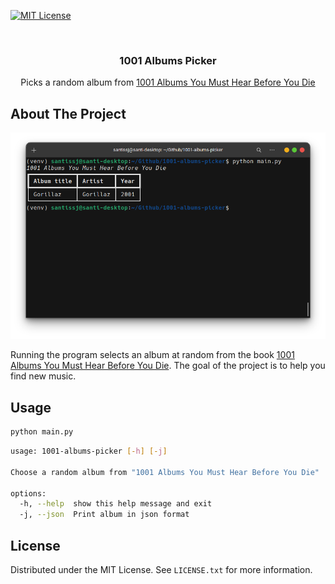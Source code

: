[![MIT License][license-shield]][license-url]

<!-- Project Title and description -->
<br />
<div align="center">

<h3 align="center">1001 Albums Picker</h3>

  <p align="center">
    Picks a random album from <a href="https://en.wikipedia.org/wiki/1001_Albums_You_Must_Hear_Before_You_Die">1001 Albums You Must Hear Before You Die</a>
  </p>
</div>

<!-- ABOUT THE PROJECT -->
## About The Project

![1001 Albums Picker Screen Shot][terminal-screenshot]

Running the program selects an album at random from the book [1001 Albums You Must Hear Before You Die](https://en.wikipedia.org/wiki/1001_Albums_You_Must_Hear_Before_You_Die). The goal of the project is to help you find new music.

<!-- USAGE EXAMPLES -->
## Usage

```bash
python main.py
```

```bash
usage: 1001-albums-picker [-h] [-j]

Choose a random album from "1001 Albums You Must Hear Before You Die"

options:
  -h, --help  show this help message and exit
  -j, --json  Print album in json format
```

<!-- LICENSE -->
## License

Distributed under the MIT License. See `LICENSE.txt` for more information.

<!-- MARKDOWN LINKS & IMAGES -->
<!-- https://www.markdownguide.org/basic-syntax/#reference-style-links -->
[license-shield]: https://img.shields.io/github/license/santi224m/1001-albums-picker.svg?style=for-the-badge
[license-url]: https://github.com/santi224m/1001-albums-picker/blob/master/LICENSE.txt
[terminal-screenshot]: images/screenshot.png
